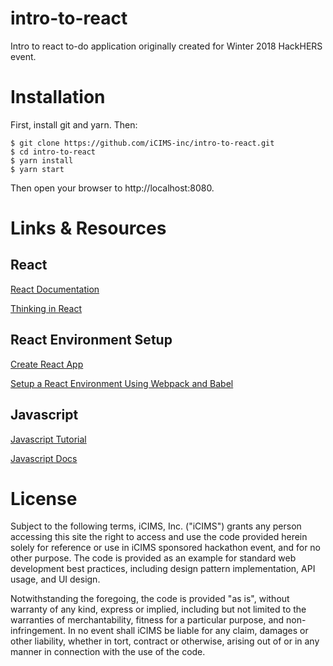 # intro-to-react
Intro to react to-do application originally created for Winter 2018 HackHERS event.

# Installation
First, install git and yarn. Then:
```
$ git clone https://github.com/iCIMS-inc/intro-to-react.git
$ cd intro-to-react
$ yarn install
$ yarn start
```
Then open your browser to http://localhost:8080.

# Links & Resources

## React

[React Documentation](https://reactjs.org/)

[Thinking in React](https://reactjs.org/docs/thinking-in-react.html)

## React Environment Setup

[Create React App](https://github.com/facebook/create-react-app)

[Setup a React Environment Using Webpack and Babel](https://scotch.io/tutorials/setup-a-react-environment-using-webpack-and-babel)

## Javascript

[Javascript Tutorial](https://developer.mozilla.org/en-US/docs/Web/JavaScript/A_re-introduction_to_JavaScript)

[Javascript Docs](https://developer.mozilla.org/en-US/docs/Web/JavaScript)

# License 
Subject to the following terms, iCIMS, Inc. ("iCIMS") grants any person accessing this site the right to access and use the code provided herein solely for reference or use in iCIMS sponsored hackathon event, and for no other purpose. The code is provided as an example for standard web development best practices, including design pattern implementation, API usage, and UI design.
 
Notwithstanding the foregoing, the code is provided "as is", without warranty of any kind, express or implied, including but not limited to the warranties of merchantability, fitness for a particular purpose, and non-infringement. In no event shall iCIMS be liable for any claim, damages or other liability, whether in tort, contract or otherwise, arising out of or in any manner in connection with the use of the code.
